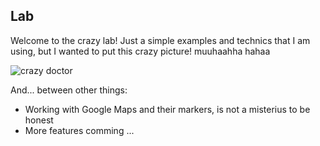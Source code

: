 ## Lab ##
Welcome to the crazy lab!
    Just a simple examples and technics that I am using, but I wanted to put this crazy picture! muuhaahha hahaa

![crazy doctor](http://s3.amazonaws.com/rapgenius/641px-mad_scientist_transparent_backgroundsvg.png)

And... between other things:

 - Working with Google Maps and their markers, is not a misterius to be honest
 - More features comming ...
